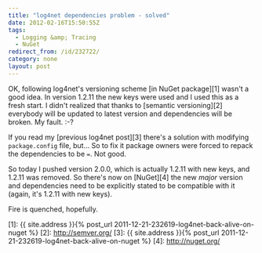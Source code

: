 ```yaml
---
title: "log4net dependencies problem - solved"
date: 2012-02-16T15:50:55Z
tags:
  - Logging &amp; Tracing
  - NuGet
redirect_from: /id/232722/
category: none
layout: post
---
```

OK, following log4net's versioning scheme [in NuGet package][1] wasn't a good idea. In version 1.2.11 the new keys were used and I used this as a fresh start. I didn't realized that thanks to [semantic versioning][2] everybody will be updated to latest version and dependencies will be broken. My fault. :-?

If you read my [previous log4net post][3] there's a solution with modifying `package.config` file, but... So to fix it package owners were forced to repack the dependencies to be `=`. Not good.

So today I pushed version 2.0.0, which is actually 1.2.11 with new keys, and 1.2.11 was removed. So there's now on [NuGet][4] the new _major_ version and dependencies need to be explicitly stated to be compatible with it (again, it's 1.2.11 with new keys).

Fire is quenched, hopefully.

[1]: {{ site.address }}{% post_url 2011-12-21-232619-log4net-back-alive-on-nuget %}
[2]: http://semver.org/
[3]: {{ site.address }}{% post_url 2011-12-21-232619-log4net-back-alive-on-nuget %}
[4]: http://nuget.org/